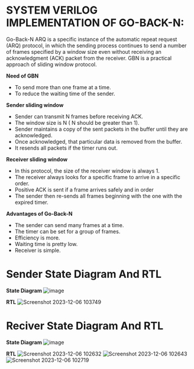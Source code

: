 # SYSTEM VERILOG IMPLEMENTATION OF GO-BACK-N:
Go-Back-N ARQ is a specific instance of the automatic repeat request (ARQ) protocol, in which the sending process continues to send a number of frames specified by a window size even without receiving an acknowledgment (ACK) packet from the receiver. 
GBN is a practical approach of sliding window protocol.

**Need of GBN**
* To send more than one frame at a time.
* To reduce the waiting time of the sender. 

**Sender sliding window**
* Sender can transmit N frames before receiving ACK.
* The window size is N ( N should be greater than 1). 
* Sender maintains a copy of the sent packets in the buffer until they are acknowledged.
* Once acknowledged, that particular data is removed from the buffer. 
* It resends all packets if the timer runs out. 

**Receiver sliding window**
* In this protocol, the size of the receiver window is always 1. 
* The receiver always looks for a specific frame to arrive in a specific order.
* Positive ACK is sent if a frame arrives safely and in order
* The sender then re-sends all frames beginning with the one with the expired timer. 

**Advantages of Go-Back-N**
* The sender can send many frames at a time.
* The timer can be set for a group of frames.
* Efficiency is more.
* Waiting time is pretty low.
* Receiver is simple.

# Sender State Diagram And RTL
**State Diagram**
![image](https://github.com/Spoorthi102003/go_back_n/assets/143829280/cb2f909a-03ef-45a4-8a61-2155936c297b)

**RTL**
![Screenshot 2023-12-06 103749](https://github.com/Spoorthi102003/go_back_n/assets/143829280/d9e8d6b2-85aa-4943-a684-4273cfb6ad79)

# Reciver State Diagram And RTL
**State Diagram**
![image](https://github.com/Spoorthi102003/go_back_n/assets/143829280/cd2eea23-d308-4974-a950-ad53d13e8317)

**RTL**
![Screenshot 2023-12-06 102632](https://github.com/Spoorthi102003/go_back_n/assets/143829280/a8e31c84-8b81-4216-843b-6bf0465969b2)
![Screenshot 2023-12-06 102643](https://github.com/Spoorthi102003/go_back_n/assets/143829280/380fb102-7f34-41b0-afc5-127984561fbf)
![Screenshot 2023-12-06 102719](https://github.com/Spoorthi102003/go_back_n/assets/143829280/33e10c1f-0189-4406-b223-e0432abc2cfc)

